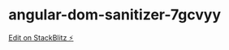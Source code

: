 # angular-dom-sanitizer-7gcvyy

[Edit on StackBlitz ⚡️](https://stackblitz.com/edit/angular-dom-sanitizer-7gcvyy)